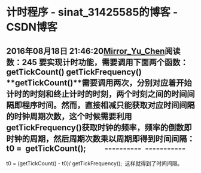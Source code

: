 # 计时程序 - sinat_31425585的博客 - CSDN博客
2016年08月18日 21:46:20[Mirror_Yu_Chen](https://me.csdn.net/sinat_31425585)阅读数：245
**要实现计时功能，需要调用下面两个函数：**
getTickCount()
getTickFrequency()
**getTickCount()****需要调用两次，分别对应着开始计时的时刻和终止计时的时刻，两个时刻之间的时间间隔即程序时间。然而，直接相减只能获取对应时间间隔的时钟周期次数，这个时候需要利用getTickFrequency()获取时钟的频率，频率的倒数即时钟的周期，然后周期次数乘以周期即得到时间间隔：**
t0 =  getTickCount();
         ----------
 -----------
------------
t0 = (getTickCount() - t0)/ getTickFrequency(); 
这样就得到了时间间隔。
